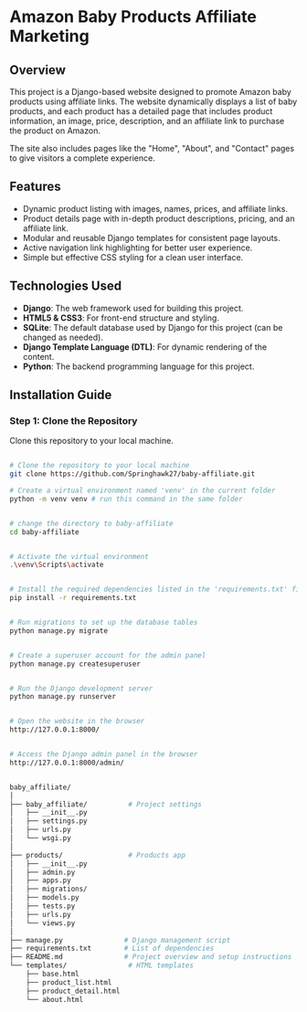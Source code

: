 # Amazon Baby Products Affiliate Marketing

## Overview

This project is a Django-based website designed to promote Amazon baby products using affiliate links. The website dynamically displays a list of baby products, and each product has a detailed page that includes product information, an image, price, description, and an affiliate link to purchase the product on Amazon.

The site also includes pages like the "Home", "About", and "Contact" pages to give visitors a complete experience.

## Features

- Dynamic product listing with images, names, prices, and affiliate links.
- Product details page with in-depth product descriptions, pricing, and an affiliate link.
- Modular and reusable Django templates for consistent page layouts.
- Active navigation link highlighting for better user experience.
- Simple but effective CSS styling for a clean user interface.

## Technologies Used

- **Django**: The web framework used for building this project.
- **HTML5 & CSS3**: For front-end structure and styling.
- **SQLite**: The default database used by Django for this project (can be changed as needed).
- **Django Template Language (DTL)**: For dynamic rendering of the content.
- **Python**: The backend programming language for this project.

## Installation Guide

### Step 1: Clone the Repository

Clone this repository to your local machine.

```bash

# Clone the repository to your local machine
git clone https://github.com/Springhawk27/baby-affiliate.git

# Create a virtual environment named 'venv' in the current folder
python -m venv venv # run this command in the same folder

```

```bash

# change the directory to baby-affiliate
cd baby-affiliate

```

```bash

# Activate the virtual environment
.\venv\Scripts\activate

```

```bash

# Install the required dependencies listed in the 'requirements.txt' file
pip install -r requirements.txt

```

```bash

# Run migrations to set up the database tables
python manage.py migrate

```

```bash

# Create a superuser account for the admin panel
python manage.py createsuperuser


```

```bash

# Run the Django development server
python manage.py runserver

```

```bash

# Open the website in the browser
http://127.0.0.1:8000/

```

```bash

# Access the Django admin panel in the browser
http://127.0.0.1:8000/admin/

```

```bash

baby_affiliate/
│
├── baby_affiliate/          # Project settings
│   ├── __init__.py
│   ├── settings.py
│   ├── urls.py
│   └── wsgi.py
│
├── products/                # Products app
│   ├── __init__.py
│   ├── admin.py
│   ├── apps.py
│   ├── migrations/
│   ├── models.py
│   ├── tests.py
│   ├── urls.py
│   └── views.py
│
├── manage.py               # Django management script
├── requirements.txt        # List of dependencies
├── README.md               # Project overview and setup instructions
└── templates/               # HTML templates
    ├── base.html
    ├── product_list.html
    ├── product_detail.html
    └── about.html


```
